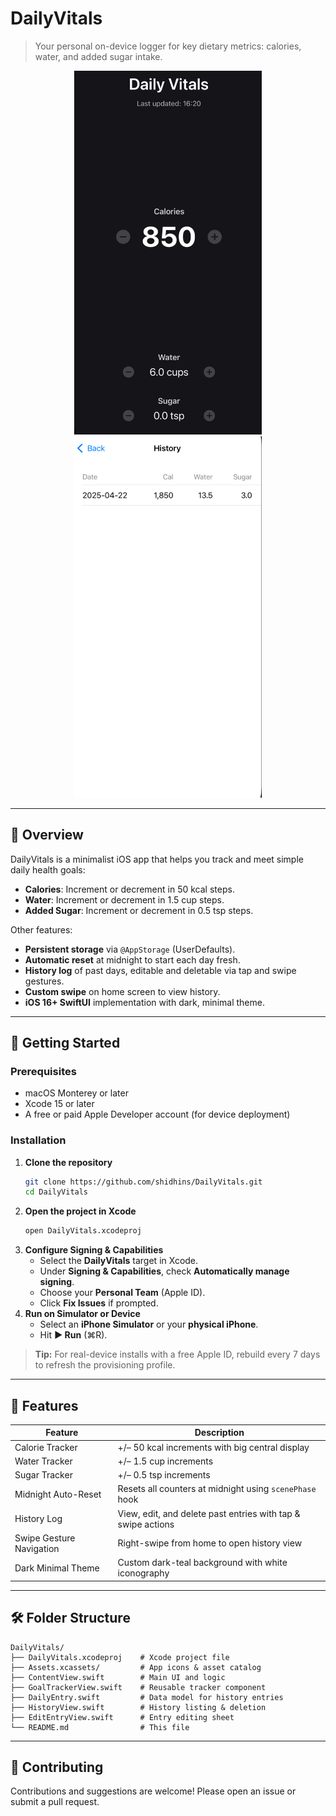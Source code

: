 # DailyVitals

> Your personal on-device logger for key dietary metrics: calories, water, and added sugar intake.

<!-- Screenshots -->
<p align="center">
  <img src="DailyVitalsUITests/screenshot-1.png" alt="Home Screen" width="300"/>
  <img src="DailyVitalsUITests/screenshot-2.png" alt="History Screen" width="300"/>
</p>

---

## 📖 Overview
DailyVitals is a minimalist iOS app that helps you track and meet simple daily health goals:

- **Calories**: Increment or decrement in 50 kcal steps.
- **Water**: Increment or decrement in 1.5 cup steps.
- **Added Sugar**: Increment or decrement in 0.5 tsp steps.

Other features:
- **Persistent storage** via `@AppStorage` (UserDefaults).
- **Automatic reset** at midnight to start each day fresh.
- **History log** of past days, editable and deletable via tap and swipe gestures.
- **Custom swipe** on home screen to view history.
- **iOS 16+ SwiftUI** implementation with dark, minimal theme.

---

## 🚀 Getting Started

### Prerequisites
- macOS Monterey or later
- Xcode 15 or later
- A free or paid Apple Developer account (for device deployment)

### Installation

1. **Clone the repository**
   ```bash
   git clone https://github.com/shidhins/DailyVitals.git
   cd DailyVitals
   ```
2. **Open the project in Xcode**
   ```bash
   open DailyVitals.xcodeproj
   ```
3. **Configure Signing & Capabilities**
   - Select the **DailyVitals** target in Xcode.
   - Under **Signing & Capabilities**, check **Automatically manage signing**.
   - Choose your **Personal Team** (Apple ID).
   - Click **Fix Issues** if prompted.
4. **Run on Simulator or Device**
   - Select an **iPhone Simulator** or your **physical iPhone**.
   - Hit **▶ Run** (⌘R).

> **Tip:** For real-device installs with a free Apple ID, rebuild every 7 days to refresh the provisioning profile.

---

## 🎯 Features

| Feature                  | Description                                                   |
|--------------------------|---------------------------------------------------------------|
| Calorie Tracker          | +/– 50 kcal increments with big central display               |
| Water Tracker            | +/– 1.5 cup increments                                        |
| Sugar Tracker            | +/– 0.5 tsp increments                                        |
| Midnight Auto-Reset      | Resets all counters at midnight using `scenePhase` hook       |
| History Log              | View, edit, and delete past entries with tap & swipe actions  |
| Swipe Gesture Navigation | Right-swipe from home to open history view                    |
| Dark Minimal Theme       | Custom dark-teal background with white iconography            |

---

## 🛠️ Folder Structure

```
DailyVitals/
├── DailyVitals.xcodeproj    # Xcode project file
├── Assets.xcassets/         # App icons & asset catalog
├── ContentView.swift        # Main UI and logic
├── GoalTrackerView.swift    # Reusable tracker component
├── DailyEntry.swift         # Data model for history entries
├── HistoryView.swift        # History listing & deletion
├── EditEntryView.swift      # Entry editing sheet
└── README.md                # This file
```

---

## 🤝 Contributing

Contributions and suggestions are welcome! Please open an issue or submit a pull request.


